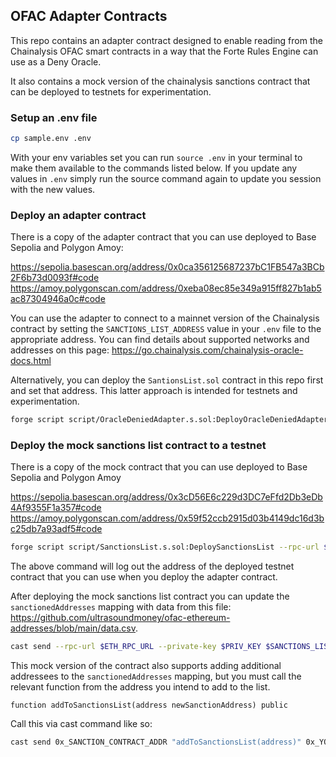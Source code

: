 ## OFAC Adapter Contracts

This repo contains an adapter contract designed to enable reading from the Chainalysis OFAC smart contracts in a way that the Forte Rules Engine can use as a Deny Oracle.

It also contains a mock version of the chainalysis sanctions contract that can be deployed to testnets for experimentation.

### Setup an .env file

```bash
cp sample.env .env
```

With your env variables set you can run `source .env` in your terminal to make them available to the commands listed below. If you update any values in `.env` simply run the source command again to update you session with the new values.

### Deploy an adapter contract

There is a copy of the adapter contract that you can use deployed to Base Sepolia and Polygon Amoy:

https://sepolia.basescan.org/address/0x0ca356125687237bC1FB547a3BCb2F6b73d0093f#code
https://amoy.polygonscan.com/address/0xeba08ec85e349a915ff827b1ab5ac87304946a0c#code

You can use the adapter to connect to a mainnet version of the Chainalysis contract by setting the `SANCTIONS_LIST_ADDRESS` value in your `.env` file to the appropriate address. You can find details about supported networks and addresses on this page: https://go.chainalysis.com/chainalysis-oracle-docs.html

Alternatively, you can deploy the `SantionsList.sol` contract in this repo first and set that address. This latter approach is intended for testnets and experimentation.

```bash
forge script script/OracleDeniedAdapter.s.sol:DeployOracleDeniedAdapter --rpc-url $ETH_RPC_URL --private-key $PRIV_KEY --broadcast --verify
```

### Deploy the mock sanctions list contract to a testnet

There is a copy of the mock contract that you can use deployed to Base Sepolia and Polygon Amoy

https://sepolia.basescan.org/address/0x3cD56E6c229d3DC7eFfd2Db3eDb4Af9355F1a357#code
https://amoy.polygonscan.com/address/0x59f52ccb2915d03b4149dc16d3bc25db7a93adf5#code

```bash
forge script script/SanctionsList.s.sol:DeploySanctionsList --rpc-url $ETH_RPC_URL --private-key $PRIV_KEY --broadcast --verify
```

The above command will log out the address of the deployed testnet contract that you can use when you deploy the adapter contract.

After deploying the mock sanctions list contract you can update the `sanctionedAddresses` mapping with data from this file: https://github.com/ultrasoundmoney/ofac-ethereum-addresses/blob/main/data.csv.

```bash
cast send --rpc-url $ETH_RPC_URL --private-key $PRIV_KEY $SANCTIONS_LIST_ADDRESS "addToSanctionsListArr(address[])" "[0x8576acc5c05d6ce88f4e49bf65bdf0c62f91353c,0x901bb9583b24d97e995513c6778dc6888ab6870e,0xa7e5d5a720f06526557c513402f2e6b5fa20b008,0xd882cfc20f52f2599d84b8e8d58c7fb62cfe344b,0x7f367cc41522ce07553e823bf3be79a889debe1b,0x1da5821544e25c636c1417ba96ade4cf6d2f9b5a,0x7db418b5d567a4e0e8c59ad71be1fce48f3e6107,0x72a5843cc08275c8171e582972aa4fda8c397b2a,0x7f19720a857f834887fc9a7bc0a0fbe7fc7f8102,0x9f4cda013e354b8fc285bf4b9a60460cee7f7ea9,0x2f389ce8bd8ff92de3402ffce4691d17fc4f6535,0x19aa5fe80d33a56d56c78e82ea5e50e5d80b4dff,0xe7aa314c77f4233c18c6cc84384a9247c0cf367b,0x308ed4b7b49797e1a98d3818bff6fe5385410370,0xfec8a60023265364d066a1212fde3930f6ae8da7,0x67d40EE1A85bf4a4Bb7Ffae16De985e8427B6b45,0x6f1ca141a28907f78ebaa64fb83a9088b02a8352,0x6acdfba02d390b97ac2b2d42a63e85293bcc160e,0x48549a34ae37b12f6a30566245176994e17c6b4a,0x5512d943ed1f7c8a43f3435c85f7ab68b30121b0,0xc455f7fd3e0e12afd51fba5c106909934d8a0e4a,0x3cbded43efdaf0fc77b9c55f6fc9988fcc9b757d,0x7ff9cfad3877f21d41da833e2f775db0569ee3d9,0x098b716b8aaf21512996dc57eb0615e2383e2f96,0xa0e1c89ef1a489c9c7de96311ed5ce5d32c20e4b,0x3cffd56b47b7b41c56258d9c7731abadc360e073,0x53b6936513e738f44fb50d2b9476730c0ab3bfc1,0x35fb6f6db4fb05e6a4ce86f2c93691425626d4b1,0xf7b31119c2682c88d88d455dbb9d5932c65cf1be,0x3e37627deaa754090fbfbb8bd226c1ce66d255e9,0x08723392ed15743cc38513c4925f5e6be5c17243,0x8589427373d6d84e98730d7795d8f6f8731fda16,0x722122df12d4e14e13ac3b6895a86e84145b6967,0xdd4c48c0b24039969fc16d1cdf626eab821d3384,0xd90e2f925da726b50c4ed8d0fb90ad053324f31b,0xd96f2b1c14db8458374d9aca76e26c3d18364307,0x4736dcf1b7a3d580672cce6e7c65cd5cc9cfba9d,0xd4b88df4d29f5cedd6857912842cff3b20c8cfa3,0x910cbd523d972eb0a6f4cae4618ad62622b39dbf,0xa160cdab225685da1d56aa342ad8841c3b53f291,0xfd8610d20aa15b7b2e3be39b396a1bc3516c7144,0xf60dd140cff0706bae9cd734ac3ae76ad9ebc32a,0x22aaa7720ddd5388a3c0a3333430953c68f1849b,0xba214c1c1928a32bffe790263e38b4af9bfcd659,0xb1c8094b234dce6e03f10a5b673c1d8c69739a00,0x527653ea119f3e6a1f5bd18fbf4714081d7b31ce,0x58e8dcc13be9780fc42e8723d8ead4cf46943df2,0xd691f27f38b395864ea86cfc7253969b409c362d,0xaeaac358560e11f52454d997aaff2c5731b6f8a6,0x1356c899d8c9467c7f71c195612f8a395abf2f0a,0xa60c772958a3ed56c1f15dd055ba37ac8e523a0d,0x169ad27a470d064dede56a2d3ff727986b15d52b,0x0836222f2b2b24a3f36f98668ed8f0b38d1a872f,0xf67721a2d8f736e75a49fdd7fad2e31d8676542a,0x9ad122c22b14202b4490edaf288fdb3c7cb3ff5e,0x905b63fff465b9ffbf41dea908ceb12478ec7601,0x07687e702b410fa43f4cb4af7fa097918ffd2730,0x94a1b5cdb22c43faab4abeb5c74999895464ddaf,0xb541fc07bc7619fd4062a54d96268525cbc6ffef,0x12d66f87a04a9e220743712ce6d9bb1b5616b8fc,0x47ce0c6ed5b0ce3d3a51fdb1c52dc66a7c3c2936,0x23773e65ed146a459791799d01336db287f25334,0xd21be7248e0197ee08e0c20d4a96debdac3d20af,0x610b717796ad172b316836ac95a2ffad065ceab4,0x178169b423a011fff22b9e3f3abea13414ddd0f1,0xbb93e510bbcd0b7beb5a853875f9ec60275cf498,0x2717c5e28cf931547b621a5dddb772ab6a35b701,0x03893a7c7463ae47d46bc7f091665f1893656003,0xca0840578f57fe71599d29375e16783424023357,0xc2a3829f459b3edd87791c74cd45402ba0a20be3,0x3ad9db589d201a710ed237c829c7860ba86510fc,0x3aac1cc67c2ec5db4ea850957b967ba153ad6279,0x76d85b4c0fc497eecc38902397ac608000a06607,0x0e3a09dda6b20afbb34ac7cd4a6881493f3e7bf7,0x723b78e67497e85279cb204544566f4dc5d2aca0,0xcc84179ffd19a1627e79f8648d09e095252bc418,0x6bf694a291df3fec1f7e69701e3ab6c592435ae7,0x330bdfade01ee9bf63c209ee33102dd334618e0a,0xa5c2254e4253490c54cef0a4347fddb8f75a4998,0xaf4c0b70b2ea9fb7487c7cbb37ada259579fe040,0xdf231d99ff8b6c6cbf4e9b9a945cbacef9339178,0x1e34a77868e19a6647b1f2f47b51ed72dede95dd,0xd47438c816c9e7f2e2888e060936a499af9582b3,0x84443cfd09a48af6ef360c6976c5392ac5023a1f,0xd5d6f8d9e784d0e26222ad3834500801a68d027d,0xaf8d1839c3c67cf571aa74b5c12398d4901147b3,0x407cceeaa7c95d2fe2250bf9f2c105aa7aafb512,0x05e0b5b40b7b66098c2161a5ee11c5740a3a7c45,0xd8d7de3349ccaa0fde6298fe6d7b7d0d34586193,0x3efa30704d2b8bbac821307230376556cf8cc39e,0x746aebc06d2ae31b71ac51429a19d54e797878e9,0x5f6c97c6ad7bdd0ae7e0dd4ca33a4ed3fdabd4d7,0xf4b067dd14e95bab89be928c07cb22e3c94e0daa,0x01e2919679362dfbc9ee1644ba9c6da6d6245bb1,0x2fc93484614a34f26f7970cbb94615ba109bb4bf,0x26903a5a198d571422b2b4ea08b56a37cbd68c89,0xb20c66c4de72433f3ce747b58b86830c459ca911,0x2573bac39ebe2901b4389cd468f2872cf7767faf,0x653477c392c16b0765603074f157314cc4f40c32,0x88fd245fedec4a936e700f9173454d1931b4c307,0x09193888b3f38c82dedfda55259a82c0e7de875e,0x5cab7692d4e94096462119ab7bf57319726eed2a,0x756c4628e57f7e7f8a459ec2752968360cf4d1aa,0xd82ed8786d7c69dc7e052f7a542ab047971e73d2,0x77777feddddffc19ff86db637967013e6c6a116c,0x833481186f16cece3f1eeea1a694c42034c3a0db,0xb04e030140b30c27bcdfaafffa98c57d80eda7b4,0xcee71753c9820f063b38fdbe4cfdaf1d3d928a80,0x8281aa6795ade17c8973e1aedca380258bc124f9,0x57b2b8c82f065de8ef5573f9730fc1449b403c9f,0x23173fe8b96a4ad8d2e17fb83ea5dcccdca1ae52,0x538ab61e8a9fc1b2f93b3dd9011d662d89be6fe6,0x94be88213a387e992dd87de56950a9aef34b9448,0x242654336ca2205714071898f67e254eb49acdce,0x776198ccf446dfa168347089d7338879273172cf,0xedc5d01286f99a066559f60a585406f3878a033e,0xd692fd2d0b2fbd2e52cfa5b5b9424bc981c30696,0xdf3a408c53e5078af6e8fb2a85088d46ee09a61b,0x743494b60097a2230018079c02fe21a7b687eaa5,0x94c92f096437ab9958fc0a37f09348f30389ae79,0x5efda50f22d34f262c29268506c5fa42cb56a1ce,0x2f50508a8a3d323b91336fa3ea6ae50e55f32185,0x179f48c78f57a3a78f0608cc9197b8972921d1d2,0xffbac21a641dcfe4552920138d90f3638b3c9fba,0xd0975b32cea532eadddfc9c60481976e39db3472,0x1967d8af5bd86a497fb3dd7899a020e47560daaf,0x83e5bc4ffa856bb84bb88581f5dd62a433a25e0d,0x08b2eFdcdB8822EfE5ad0Eae55517cf5DC544251,0x04DBA1194ee10112fE6C3207C0687DEf0e78baCf,0x0Ee5067b06776A89CcC7dC8Ee369984AD7Db5e06,0x502371699497d08D5339c870851898D6D72521Dd,0x5A14E72060c11313E38738009254a90968F58f51,0xEFE301d259F525cA1ba74A7977b80D5b060B3ccA,0x39d908dac893cbcb53cc86e0ecc369aa4def1a29,0x4f47bc496083c727c5fbe3ce9cdf2b0f6496270c,0x38735f03b30FbC022DdD06ABED01F0Ca823C6a94,0x97b1043abd9e6fc31681635166d430a458d14f9c,0xb6f5ec1a0a9cd1526536d3f0426c429529471f40,0xdcbEfFBECcE100cCE9E4b153C4e15cB885643193,0x5f48c2a71b2cc96e3f0ccae4e39318ff0dc375b2,0x5a7a51bfb49f190e5a6060a5bc6052ac14a3b59f,0xed6e0a7e4ac94d976eebfb82ccf777a3c6bad921,0x797d7ae72ebddcdea2a346c1834e04d1f8df102b,0x931546D9e66836AbF687d2bc64B30407bAc8C568,0x43fa21d92141BA9db43052492E0DeEE5aa5f0A93,0x6be0ae71e6c41f2f9d0d1a3b8d0f75e6f6a0b46e,0x9c2bc757b66f24d60f016b6237f8cdd414a879fa,0x530a64c0ce595026a4a556b703644228179e2d57,0xfac583c0cf07ea434052c49115a4682172ab6b4f,0x961c5be54a2ffc17cf4cb021d863c42dacd47fc1,0x983a81ca6fb1e441266d2fbcb7d8e530ac2e05a2,0xf3701f445b6bdafedbca97d1e477357839e4120d,0xe950dc316b836e4eefb8308bf32bf7c72a1358ff,0x21b8d56bda776bbe68655a16895afd96f5534fed,0x175d44451403edf28469df03a9280c1197adb92c,0x19f8f2b0915daa12a3f5c9cf01df9e24d53794f7]"
```

This mock version of the contract also supports adding additional addressees to the `sanctionedAddresses` mapping, but you must call the relevant function from the address you intend to add to the list.

```solidity
function addToSanctionsList(address newSanctionAddress) public
```

Call this via cast command like so:

```bash
cast send 0x_SANCTION_CONTRACT_ADDR "addToSanctionsList(address)" 0x_YOUR_ADDRESS_TO_SANCTION --rpc-url $ETH_RPC_RUL --private-key $PRIV_KEY
```
